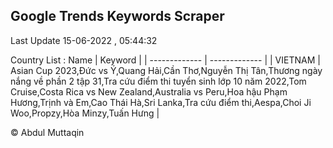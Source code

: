 

## Google Trends Keywords Scraper 
 
Last Update 15-06-2022 , 05:44:32

Country List :
 Name  | Keyword |
| ------------- | ------------- |
| VIETNAM | Asian Cup 2023,Đức vs Ý,Quang Hải,Cần Thơ,Nguyễn Thị Tân,Thương ngày nắng về phần 2 tập 31,Tra cứu điểm thi tuyển sinh lớp 10 năm 2022,Tom Cruise,Costa Rica vs New Zealand,Australia vs Peru,Hoa hậu Phạm Hương,Trịnh và Em,Cao Thái Hà,Sri Lanka,Tra cứu điểm thi,Aespa,Choi Ji Woo,Propzy,Hòa Minzy,Tuấn Hưng |



© Abdul Muttaqin 
